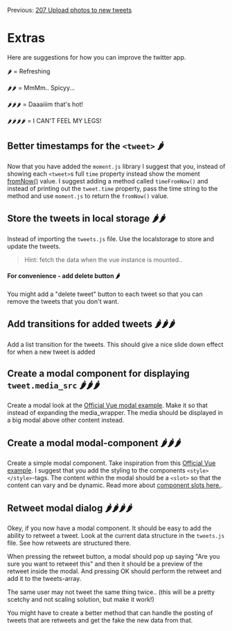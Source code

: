 Previous: [207 Upload photos to new tweets](./207-upload-photos.md)
# Extras
Here are suggestions for how you can improve the twitter app.

🌶 = Refreshing

🌶🌶 = MmMm.. Spicyy...

🌶🌶🌶 = Daaaiiim that's hot!

🌶🌶🌶🌶 = I CAN'T FEEL MY LEGS! 

## Better timestamps for the `<tweet>` 🌶
Now that you have added the `moment.js` library I suggest that you, instead of showing each `<tweet>`s full `time` property instead show the moment [fromNow()](https://momentjs.com/docs/#/displaying/fromnow/) value. I suggest adding a method called `timeFromNow()` and instead of printing out the `tweet.time` property, pass the time string to the method and use `moment.js` to return the `fromNow()` value.

## Store the tweets in local storage  🌶🌶
Instead of importing the `tweets.js` file. Use the localstorage to store and update the tweets.
>Hint: fetch the data when the vue instance is mounted..

#### For convenience - add delete button 🌶
You might add a "delete tweet" button to each tweet so that you can remove the tweets that you don't want.

## Add transitions for added tweets  🌶🌶🌶
Add a list transition for the tweets. This should give a nice slide down effect for when a new tweet is added

## Create a modal component for displaying `tweet.media_src`  🌶🌶🌶
Create a modal look at the [Official Vue modal example](https://vuejs.org/v2/examples/modal.html). Make it so that instead of expanding the media_wrapper. The media should be displayed in a big modal above other content instead.

## Create a modal modal-component 🌶🌶🌶
Create a simple modal component. Take inspiration from this [Official Vue example](https://vuejs.org/v2/examples/modal.html). I suggest that you add the styling to the components `<style></style>`-tags.
The content within the modal should be a `<slot>` so that the content can vary and be dynamic. Read more about [component slots here.](https://vuejs.org/v2/guide/components.html#Single-Slot).

## Retweet modal dialog 🌶🌶🌶🌶
Okey, if you now have a modal component. It should be easy to add the ability to retweet a tweet. Look at the current data structure in the `tweets.js` file. See how retweets are structured there.

When pressing the retweet button, a modal should pop up saying "Are you sure you want to retweet this" and then it should be a preview of the retweet inside the modal. And pressing OK should perform the retweet and add it to the tweets-array.

The same user may not tweet the same thing twice.. (this will be a pretty scetchy and not scaling solution, but make it work!)

You might have to create a better method that can handle the posting of tweets that are retweets and get the fake the new data from that.

